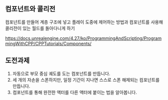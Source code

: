## 컴포넌트와 콜리전
컴포넌트를 만들어 계층 구조에 넣고 플레이 도중에 제어하는 방법과 컴포넌트를 사용해 콜리전이 있는 월드를 돌아다니게 하기

https://docs.unrealengine.com/4.27/ko/ProgrammingAndScripting/ProgrammingWithCPP/CPPTutorials/Components/

## 도전과제
1. 자동으로 부모 중심 궤도를 도는 컴포넌트를 만듭니다.
2. 세 개의 자손을 스폰하지만, 일정 기간이 지나면 스스로 스폰 해제되는 컴포넌트를 만듭니다.
3. 컴포넌트를 통해 완전한 액터를 다른 액터에 붙이는 법을 알아봅니다.
